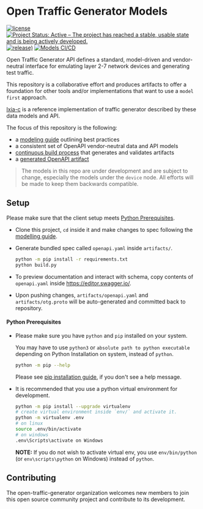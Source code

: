# Open Traffic Generator Models 

[![license](https://img.shields.io/badge/license-MIT-green.svg)](https://en.wikipedia.org/wiki/MIT_License)
[![Project Status: Active – The project has reached a stable, usable state and is being actively developed.](https://www.repostatus.org/badges/latest/active.svg)](https://www.repostatus.org/#active)
[![release)](https://img.shields.io/github/v/release/open-traffic-generator/models)](https://github.com/open-traffic-generator/models/releases/latest)
[![Models CI/CD](https://github.com/open-traffic-generator/models/workflows/Models%20CI/CD/badge.svg)](https://github.com/open-traffic-generator/models/actions)

Open Traffic Generator API defines a standard, model-driven and vendor-neutral 
interface for emulating layer 2-7 network devices and generating test traffic.

This repository is a collaborative effort and produces artifacts to offer a foundation for other tools and/or implementations that want to use a `model first` approach.

[Ixia-c](https://github.com/open-traffic-generator/ixia-c) is a reference implementation of traffic generator described by these data models and API.

The focus of this repository is the following:
- a [modeling guide](./MODEL-GUIDE.md) outlining best practices
- a consistent set of OpenAPI vendor-neutral data and API models
- [continuous build process](./.github/workflows/workflow.yml) that generates and validates artifacts
- a [generated OpenAPI artifact](./artifacts/openapi.yaml)

> The models in this repo are under development and are subject to change, especially the models under the `device` node.  All efforts will be made to keep them backwards compatible.

## Setup 

Please make sure that the client setup meets [Python Prerequisites](#python-prerequisites).

- Clone this project, `cd` inside it and make changes to spec following the [modelling guide](MODEL-GUIDE).

- Generate bundled spec called `openapi.yaml` inside `artifacts/`.
  ```sh
  python -m pip install -r requirements.txt
  python build.py
  ```

- To preview documentation and interact with schema, copy contents of `openapi.yaml` inside https://editor.swagger.io/.

- Upon pushing changes, `artifacts/openapi.yaml` and `artifacts/otg.proto` will be auto-generated and committed back to repository.

#### Python Prerequisites

- Please make sure you have `python` and `pip` installed on your system.

  You may have to use `python3` or `absolute path to python executable` depending on Python Installation on system, instead of `python`.

  ```sh
  python -m pip --help
  ```
  
  Please see [pip installation guide](https://pip.pypa.io/en/stable/installing/), if you don't see a help message.

- It is recommended that you use a python virtual environment for development.

  ```sh
  python -m pip install --upgrade virtualenv
  # create virtual environment inside `env/` and activate it.
  python -m virtualenv .env
  # on linux
  source .env/bin/activate
  # on windows
  .env\Scripts\activate on Windows
  ```

  **NOTE:** If you do not wish to activate virtual env, you use `env/bin/python` (or `env\scripts\python` on Windows) instead of `python`.

## Contributing
The open-traffic-generator organization welcomes new members to join this open
source community project and contribute to its development.
